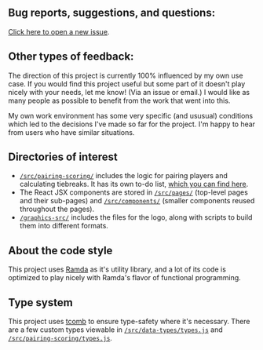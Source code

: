## Bug reports, suggestions, and questions:

[Click here to open a new issue](https://github.com/johnridesabike/coronate/issues).

## Other types of feedback:

The direction of this project is currently 100% influenced by my own use case. If you would find this project useful but some part of it doesn't play nicely with your needs, let me know! (Via an issue or email.) I would like as many people as possible to benefit from the work that went into this.

My own work environment has some very specific (and ususual) conditions which led to the decisions I've made so far for the project. I'm happy to hear from users who have similar situations.

## Directories of interest

- [`/src/pairing-scoring/`](https://github.com/johnridesabike/coronate/tree/master/src/pairing-scoring) includes the logic for pairing players and calculating tiebreaks. It has its own to-do list, [which you can find here](https://github.com/johnridesabike/coronate/tree/master/src/pairing-scoring/TODO.md).
- The React JSX components are stored in [`/src/pages/`](https://github.com/johnridesabike/coronate/tree/master/src/pages) (top-level pages and their sub-pages) and [`/src/components/`](https://github.com/johnridesabike/coronate/tree/master/src/components) (smaller components reused throughout the pages).
- [`/graphics-src/`](https://github.com/johnridesabike/coronate/tree/master/graphics-src) includes the files for the logo, along with scripts to build them into different formats.

## About the code style

This project uses [Ramda](https://ramdajs.com/) as it's utility library, and a lot of its code is optimized to play nicely with Ramda's flavor of functional programming. 

## Type system

This project uses [tcomb](https://github.com/gcanti/tcomb) to ensure type-safety where it's necessary. There are a few custom types viewable in [`/src/data-types/types.js`](https://github.com/johnridesabike/coronate/blob/master/src/data-types/types.js) and [`/src/pairing-scoring/types.js`](https://github.com/johnridesabike/coronate/blob/master/src/pairing-scoring/types.js). 
